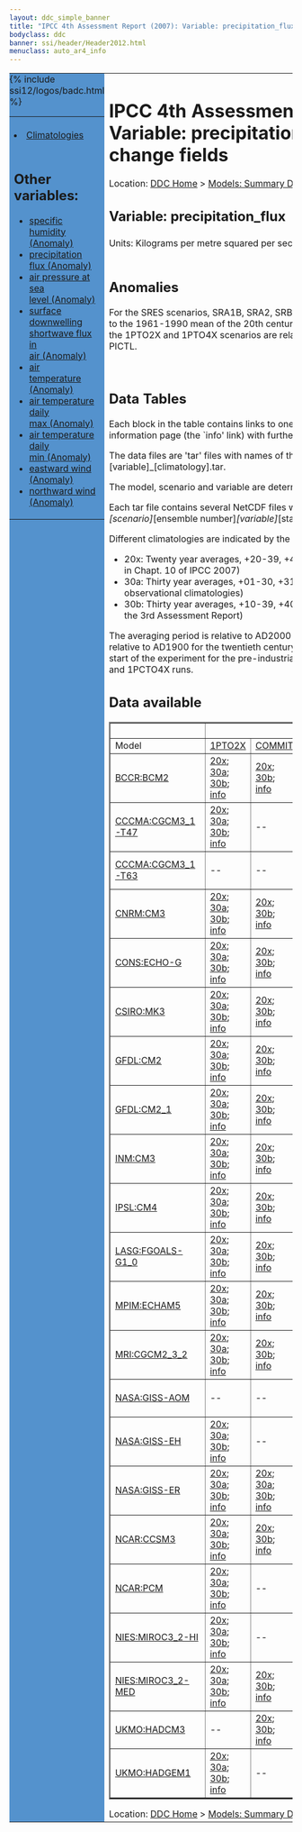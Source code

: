 ```yaml
---
layout: ddc_simple_banner
title: "IPCC 4th Assessment Report (2007): Variable: precipitation_flux (Anomaly), change fields"
bodyclass: ddc
banner: ssi/header/Header2012.html
menuclass: auto_ar4_info
---
```



<table width="100%" border="0" cellspacing="0" cellpadding="0" style="border-collapse: collapse;">
<tr style="margin:0;padding:0;border:0;">
<td style="margin:0;padding:0;border:0;height:1pt;width:150pt;background:#5492CD;" valign="top" >

<div id="lh-col2" class="auto_ar4_info">
<table class="menumain" bgcolor="#5492CD" cellspacing="0" width="100%" border="0">
<tr><td>

<br/>
<li><a href="var-precipitation_flux.html">Climatologies</a></li><br/>

<h2> Other variables:</h2>
<ul>
<li><a href="var-specific_humidity-change.html">specific<br/> humidity (Anomaly)</a></li>
<li><a href="var-precipitation_flux-change.html">precipitation<br/> flux (Anomaly)</a></li>
<li><a href="var-air_pressure_at_sea_level-change.html">air pressure at sea<br/> level (Anomaly)</a></li>
<li><a href="var-surface_downwelling_shortwave_flux_in_air-change.html">surface downwelling<br/> shortwave flux in<br/> air (Anomaly)</a></li>
<li><a href="var-air_temperature-change.html">air<br/> temperature (Anomaly)</a></li>
<li><a href="var-air_temperature_daily_max-change.html">air temperature daily<br/> max (Anomaly)</a></li>
<li><a href="var-air_temperature_daily_min-change.html">air temperature daily<br/> min (Anomaly)</a></li>
<li><a href="var-eastward_wind-change.html">eastward wind (Anomaly)</a></li>
<li><a href="var-northward_wind-change.html">northward wind (Anomaly)</a></li>
</ul>

</td></tr> 
{% include ssi12/logos/badc.html %}
</table>
</div>
</td>
<td><h1>IPCC 4th Assessment Report (2007): Variable: precipitation_flux (Anomaly), change fields</h1>

<!-- Breadcrumb1 -->
<div id="breadcrumb1" align="left">
Location: <a href="/index.html">DDC Home</a> > <a href="/sim/gcm_clim/">Models: Summary Data</a>
> <a href="/sim/gcm_clim/SRES_AR4/index.html">AR4 (2007): SRES scenarios</a>
</div>
<!-- End of Breadcrumb1 --><h2>Variable: precipitation_flux</h2>
Units: Kilograms per metre squared per second [kg m<sup>-2</sup> s<sup>-1</sup>]<br/>

<br/>

<h2>Anomalies</h2>

For the SRES scenarios, SRA1B, SRA2, SRB1, anomalies are calculated relative to
the 1961-1990 mean of the 20th century simulation, 20C3M. Anomalies for the
1PTO2X and 1PTO4X scenarios are relative to the pre-industrial control, PICTL.

<br/>
<h2> Data Tables</h2>

Each block in the table contains links to one or more data files and
to one information page (the `info' link) with further information.
<p/>

The data files are 'tar' files with names of the form
[model]_[scenario]_[variable]_[climatology].tar.
<p/>

The model, scenario and variable are determined by the position in
the table.
<p/>

Each tar file contains several NetCDF files with names of the form:
[model]_[scenario]_[ensemble number]_[variable]_[start-year]-[end-year].nc.
<p/>

Different climatologies are indicated by the links within each table entry.
<ul>
<li>20x: Twenty year averages, +20-39, +46-65, +80-99, +180-199 (as used in Chapt. 10 of IPCC 2007)</li>
<li>30a: Thirty year averages, +01-30, +31-60, +61-90 (as used in the observational climatologies)</li>
<li>30b: Thirty year averages, +10-39, +40-69, +70-99 (for compatibility with the 3rd Assessment Report)</li>
</ul>
The averaging period is relative to AD2000 for SRES scenarios A1B, A2 and B1,
relative to AD1900 for the twentieth century run (20C3M) and relative to the
start of the experiment for the pre-industrial control (PICTL) and the
1PCTO2X and 1PCTO4X runs.
<p/>

<h2>Data available</h2>

<table class="data-table"  border="2">
<tr><td></td>
<td colspan="6" align="center">Scenario</td>
</tr>
<tr><td>Model</td>
      <td><a href="scenario-1PTO2X-change.html">1PTO2X</a></td>
      <td><a href="scenario-COMMIT-change.html">COMMIT</a></td>
      <td><a href="scenario-SRA1B-change.html">SRA1B</a></td>
      <td><a href="scenario-SRB1-change.html">SRB1</a></td>
      <td><a href="scenario-1PTO4X-change.html">1PTO4X</a></td>
      <td><a href="scenario-SRA2-change.html">SRA2</a></td>
</tr>
<tr><td class="data-table-col1"><a href="model-BCCR-BCM2-change.html">BCCR:BCM2</a></td>
      <td class="data-table-item">
      <a href="/cgi-bin/downl/ar4_nc/pr-change/BCM2_1PTO2X_pr-change_oc20x.tar">20x</a>;
      <a href="/cgi-bin/downl/ar4_nc/pr-change/BCM2_1PTO2X_pr-change_oc30a.tar">30a</a>;
      <a href="/cgi-bin/downl/ar4_nc/pr-change/BCM2_1PTO2X_pr-change_oc30b.tar">30b</a>;
      <a href="/ar4/info/BCCR-BCM2_1PTO2X_pr.html">info</a></td>
      <td class="data-table-item">
      <a href="/cgi-bin/downl/ar4_nc/pr-change/BCM2_COMMIT_pr-change_c20x.tar">20x</a>;
      <a href="/cgi-bin/downl/ar4_nc/pr-change/BCM2_COMMIT_pr-change_c30b.tar">30b</a>;
      <a href="/ar4/info/BCCR-BCM2_COMMIT_pr.html">info</a></td>
      <td class="data-table-item">
      <a href="/cgi-bin/downl/ar4_nc/pr-change/BCM2_SRA1B_pr-change_c20x.tar">20x</a>;
      <a href="/cgi-bin/downl/ar4_nc/pr-change/BCM2_SRA1B_pr-change_c30b.tar">30b</a>;
      <a href="/ar4/info/BCCR-BCM2_SRA1B_pr.html">info</a></td>
      <td class="data-table-item">
      <a href="/cgi-bin/downl/ar4_nc/pr-change/BCM2_SRB1_pr-change_c20x.tar">20x</a>;
      <a href="/cgi-bin/downl/ar4_nc/pr-change/BCM2_SRB1_pr-change_c30b.tar">30b</a>;
      <a href="/ar4/info/BCCR-BCM2_SRB1_pr.html">info</a></td>
      <td class="data-table-empty">--</td>
      <td class="data-table-empty">--</td>
</tr>
<tr><td class="data-table-col1"><a href="model-CCCMA-CGCM3_1-T47-change.html">CCCMA:CGCM3_1-T47</a></td>
      <td class="data-table-item">
      <a href="/cgi-bin/downl/ar4_nc/pr-change/CGMR_1PTO2X_pr-change_oc20x.tar">20x</a>;
      <a href="/cgi-bin/downl/ar4_nc/pr-change/CGMR_1PTO2X_pr-change_oc30a.tar">30a</a>;
      <a href="/cgi-bin/downl/ar4_nc/pr-change/CGMR_1PTO2X_pr-change_oc30b.tar">30b</a>;
      <a href="/ar4/info/CCCMA-CGCM3_1-T47_1PTO2X_pr.html">info</a></td>
      <td class="data-table-empty">--</td>
      <td class="data-table-item">
      <a href="/cgi-bin/downl/ar4_nc/pr-change/CGMR_SRA1B_pr-change_c20x.tar">20x</a>;
      <a href="/cgi-bin/downl/ar4_nc/pr-change/CGMR_SRA1B_pr-change_c30b.tar">30b</a>;
      <a href="/ar4/info/CCCMA-CGCM3_1-T47_SRA1B_pr.html">info</a></td>
      <td class="data-table-empty">--</td>
      <td class="data-table-item">
      <a href="/cgi-bin/downl/ar4_nc/pr-change/CGMR_1PTO4X_pr-change_oc20x.tar">20x</a>;
      <a href="/cgi-bin/downl/ar4_nc/pr-change/CGMR_1PTO4X_pr-change_oc30a.tar">30a</a>;
      <a href="/cgi-bin/downl/ar4_nc/pr-change/CGMR_1PTO4X_pr-change_oc30b.tar">30b</a>;
      <a href="/ar4/info/CCCMA-CGCM3_1-T47_1PTO4X_pr.html">info</a></td>
      <td class="data-table-empty">--</td>
</tr>
<tr><td class="data-table-col1"><a href="model-CCCMA-CGCM3_1-T63-change.html">CCCMA:CGCM3_1-T63</a></td>
      <td class="data-table-empty">--</td>
      <td class="data-table-empty">--</td>
      <td class="data-table-item">
      <a href="/cgi-bin/downl/ar4_nc/pr-change/CGHR_SRA1B_pr-change_c20x.tar">20x</a>;
      <a href="/cgi-bin/downl/ar4_nc/pr-change/CGHR_SRA1B_pr-change_c30b.tar">30b</a>;
      <a href="/ar4/info/CCCMA-CGCM3_1-T63_SRA1B_pr.html">info</a></td>
      <td class="data-table-item">
      <a href="/cgi-bin/downl/ar4_nc/pr-change/CGHR_SRB1_pr-change_c20x.tar">20x</a>;
      <a href="/cgi-bin/downl/ar4_nc/pr-change/CGHR_SRB1_pr-change_c30b.tar">30b</a>;
      <a href="/ar4/info/CCCMA-CGCM3_1-T63_SRB1_pr.html">info</a></td>
      <td class="data-table-empty">--</td>
      <td class="data-table-empty">--</td>
</tr>
<tr><td class="data-table-col1"><a href="model-CNRM-CM3-change.html">CNRM:CM3</a></td>
      <td class="data-table-item">
      <a href="/cgi-bin/downl/ar4_nc/pr-change/CNCM3_1PTO2X_pr-change_oc20x.tar">20x</a>;
      <a href="/cgi-bin/downl/ar4_nc/pr-change/CNCM3_1PTO2X_pr-change_oc30a.tar">30a</a>;
      <a href="/cgi-bin/downl/ar4_nc/pr-change/CNCM3_1PTO2X_pr-change_oc30b.tar">30b</a>;
      <a href="/ar4/info/CNRM-CM3_1PTO2X_pr.html">info</a></td>
      <td class="data-table-item">
      <a href="/cgi-bin/downl/ar4_nc/pr-change/CNCM3_COMMIT_pr-change_c20x.tar">20x</a>;
      <a href="/cgi-bin/downl/ar4_nc/pr-change/CNCM3_COMMIT_pr-change_c30b.tar">30b</a>;
      <a href="/ar4/info/CNRM-CM3_COMMIT_pr.html">info</a></td>
      <td class="data-table-item">
      <a href="/cgi-bin/downl/ar4_nc/pr-change/CNCM3_SRA1B_pr-change_c20x.tar">20x</a>;
      <a href="/cgi-bin/downl/ar4_nc/pr-change/CNCM3_SRA1B_pr-change_c30b.tar">30b</a>;
      <a href="/ar4/info/CNRM-CM3_SRA1B_pr.html">info</a></td>
      <td class="data-table-empty">--</td>
      <td class="data-table-item">
      <a href="/cgi-bin/downl/ar4_nc/pr-change/CNCM3_1PTO4X_pr-change_oc20x.tar">20x</a>;
      <a href="/cgi-bin/downl/ar4_nc/pr-change/CNCM3_1PTO4X_pr-change_oc30a.tar">30a</a>;
      <a href="/cgi-bin/downl/ar4_nc/pr-change/CNCM3_1PTO4X_pr-change_oc30b.tar">30b</a>;
      <a href="/ar4/info/CNRM-CM3_1PTO4X_pr.html">info</a></td>
      <td class="data-table-item">
      <a href="/cgi-bin/downl/ar4_nc/pr-change/CNCM3_SRA2_pr-change_c20x.tar">20x</a>;
      <a href="/cgi-bin/downl/ar4_nc/pr-change/CNCM3_SRA2_pr-change_c30b.tar">30b</a>;
      <a href="/ar4/info/CNRM-CM3_SRA2_pr.html">info</a></td>
</tr>
<tr><td class="data-table-col1"><a href="model-CONS-ECHO-G-change.html">CONS:ECHO-G</a></td>
      <td class="data-table-item">
      <a href="/cgi-bin/downl/ar4_nc/pr-change/ECHOG_1PTO2X_pr-change_oc20x.tar">20x</a>;
      <a href="/cgi-bin/downl/ar4_nc/pr-change/ECHOG_1PTO2X_pr-change_oc30a.tar">30a</a>;
      <a href="/cgi-bin/downl/ar4_nc/pr-change/ECHOG_1PTO2X_pr-change_oc30b.tar">30b</a>;
      <a href="/ar4/info/CONS-ECHO-G_1PTO2X_pr.html">info</a></td>
      <td class="data-table-item">
      <a href="/cgi-bin/downl/ar4_nc/pr-change/ECHOG_COMMIT_pr-change_c20x.tar">20x</a>;
      <a href="/cgi-bin/downl/ar4_nc/pr-change/ECHOG_COMMIT_pr-change_c30b.tar">30b</a>;
      <a href="/ar4/info/CONS-ECHO-G_COMMIT_pr.html">info</a></td>
      <td class="data-table-item">
      <a href="/cgi-bin/downl/ar4_nc/pr-change/ECHOG_SRA1B_pr-change_c20x.tar">20x</a>;
      <a href="/cgi-bin/downl/ar4_nc/pr-change/ECHOG_SRA1B_pr-change_c30b.tar">30b</a>;
      <a href="/ar4/info/CONS-ECHO-G_SRA1B_pr.html">info</a></td>
      <td class="data-table-empty">--</td>
      <td class="data-table-item">
      <a href="/cgi-bin/downl/ar4_nc/pr-change/ECHOG_1PTO4X_pr-change_oc20x.tar">20x</a>;
      <a href="/cgi-bin/downl/ar4_nc/pr-change/ECHOG_1PTO4X_pr-change_oc30a.tar">30a</a>;
      <a href="/cgi-bin/downl/ar4_nc/pr-change/ECHOG_1PTO4X_pr-change_oc30b.tar">30b</a>;
      <a href="/ar4/info/CONS-ECHO-G_1PTO4X_pr.html">info</a></td>
      <td class="data-table-item">
      <a href="/cgi-bin/downl/ar4_nc/pr-change/ECHOG_SRA2_pr-change_c20x.tar">20x</a>;
      <a href="/cgi-bin/downl/ar4_nc/pr-change/ECHOG_SRA2_pr-change_c30b.tar">30b</a>;
      <a href="/ar4/info/CONS-ECHO-G_SRA2_pr.html">info</a></td>
</tr>
<tr><td class="data-table-col1"><a href="model-CSIRO-MK3-change.html">CSIRO:MK3</a></td>
      <td class="data-table-item">
      <a href="/cgi-bin/downl/ar4_nc/pr-change/CSMK3_1PTO2X_pr-change_oc20x.tar">20x</a>;
      <a href="/cgi-bin/downl/ar4_nc/pr-change/CSMK3_1PTO2X_pr-change_oc30a.tar">30a</a>;
      <a href="/cgi-bin/downl/ar4_nc/pr-change/CSMK3_1PTO2X_pr-change_oc30b.tar">30b</a>;
      <a href="/ar4/info/CSIRO-MK3_1PTO2X_pr.html">info</a></td>
      <td class="data-table-item">
      <a href="/cgi-bin/downl/ar4_nc/pr-change/CSMK3_COMMIT_pr-change_c20x.tar">20x</a>;
      <a href="/cgi-bin/downl/ar4_nc/pr-change/CSMK3_COMMIT_pr-change_c30b.tar">30b</a>;
      <a href="/ar4/info/CSIRO-MK3_COMMIT_pr.html">info</a></td>
      <td class="data-table-item">
      <a href="/cgi-bin/downl/ar4_nc/pr-change/CSMK3_SRA1B_pr-change_c20x.tar">20x</a>;
      <a href="/cgi-bin/downl/ar4_nc/pr-change/CSMK3_SRA1B_pr-change_c30b.tar">30b</a>;
      <a href="/ar4/info/CSIRO-MK3_SRA1B_pr.html">info</a></td>
      <td class="data-table-item">
      <a href="/cgi-bin/downl/ar4_nc/pr-change/CSMK3_SRB1_pr-change_c20x.tar">20x</a>;
      <a href="/cgi-bin/downl/ar4_nc/pr-change/CSMK3_SRB1_pr-change_c30b.tar">30b</a>;
      <a href="/ar4/info/CSIRO-MK3_SRB1_pr.html">info</a></td>
      <td class="data-table-empty">--</td>
      <td class="data-table-item">
      <a href="/cgi-bin/downl/ar4_nc/pr-change/CSMK3_SRA2_pr-change_c20x.tar">20x</a>;
      <a href="/cgi-bin/downl/ar4_nc/pr-change/CSMK3_SRA2_pr-change_c30b.tar">30b</a>;
      <a href="/ar4/info/CSIRO-MK3_SRA2_pr.html">info</a></td>
</tr>
<tr><td class="data-table-col1"><a href="model-GFDL-CM2-change.html">GFDL:CM2</a></td>
      <td class="data-table-item">
      <a href="/cgi-bin/downl/ar4_nc/pr-change/GFCM20_1PTO2X_pr-change_oc20x.tar">20x</a>;
      <a href="/cgi-bin/downl/ar4_nc/pr-change/GFCM20_1PTO2X_pr-change_oc30a.tar">30a</a>;
      <a href="/cgi-bin/downl/ar4_nc/pr-change/GFCM20_1PTO2X_pr-change_oc30b.tar">30b</a>;
      <a href="/ar4/info/GFDL-CM2_1PTO2X_pr.html">info</a></td>
      <td class="data-table-item">
      <a href="/cgi-bin/downl/ar4_nc/pr-change/GFCM20_COMMIT_pr-change_c20x.tar">20x</a>;
      <a href="/cgi-bin/downl/ar4_nc/pr-change/GFCM20_COMMIT_pr-change_c30b.tar">30b</a>;
      <a href="/ar4/info/GFDL-CM2_COMMIT_pr.html">info</a></td>
      <td class="data-table-item">
      <a href="/cgi-bin/downl/ar4_nc/pr-change/GFCM20_SRA1B_pr-change_c20x.tar">20x</a>;
      <a href="/cgi-bin/downl/ar4_nc/pr-change/GFCM20_SRA1B_pr-change_c30b.tar">30b</a>;
      <a href="/ar4/info/GFDL-CM2_SRA1B_pr.html">info</a></td>
      <td class="data-table-item">
      <a href="/cgi-bin/downl/ar4_nc/pr-change/GFCM20_SRB1_pr-change_c20x.tar">20x</a>;
      <a href="/cgi-bin/downl/ar4_nc/pr-change/GFCM20_SRB1_pr-change_c30b.tar">30b</a>;
      <a href="/ar4/info/GFDL-CM2_SRB1_pr.html">info</a></td>
      <td class="data-table-item">
      <a href="/cgi-bin/downl/ar4_nc/pr-change/GFCM20_1PTO4X_pr-change_oc20x.tar">20x</a>;
      <a href="/cgi-bin/downl/ar4_nc/pr-change/GFCM20_1PTO4X_pr-change_oc30a.tar">30a</a>;
      <a href="/cgi-bin/downl/ar4_nc/pr-change/GFCM20_1PTO4X_pr-change_oc30b.tar">30b</a>;
      <a href="/ar4/info/GFDL-CM2_1PTO4X_pr.html">info</a></td>
      <td class="data-table-item">
      <a href="/cgi-bin/downl/ar4_nc/pr-change/GFCM20_SRA2_pr-change_c20x.tar">20x</a>;
      <a href="/cgi-bin/downl/ar4_nc/pr-change/GFCM20_SRA2_pr-change_c30b.tar">30b</a>;
      <a href="/ar4/info/GFDL-CM2_SRA2_pr.html">info</a></td>
</tr>
<tr><td class="data-table-col1"><a href="model-GFDL-CM2_1-change.html">GFDL:CM2_1</a></td>
      <td class="data-table-item">
      <a href="/cgi-bin/downl/ar4_nc/pr-change/GFCM21_1PTO2X_pr-change_oc20x.tar">20x</a>;
      <a href="/cgi-bin/downl/ar4_nc/pr-change/GFCM21_1PTO2X_pr-change_oc30a.tar">30a</a>;
      <a href="/cgi-bin/downl/ar4_nc/pr-change/GFCM21_1PTO2X_pr-change_oc30b.tar">30b</a>;
      <a href="/ar4/info/GFDL-CM2_1_1PTO2X_pr.html">info</a></td>
      <td class="data-table-item">
      <a href="/cgi-bin/downl/ar4_nc/pr-change/GFCM21_COMMIT_pr-change_c20x.tar">20x</a>;
      <a href="/cgi-bin/downl/ar4_nc/pr-change/GFCM21_COMMIT_pr-change_c30b.tar">30b</a>;
      <a href="/ar4/info/GFDL-CM2_1_COMMIT_pr.html">info</a></td>
      <td class="data-table-item">
      <a href="/cgi-bin/downl/ar4_nc/pr-change/GFCM21_SRA1B_pr-change_c20x.tar">20x</a>;
      <a href="/cgi-bin/downl/ar4_nc/pr-change/GFCM21_SRA1B_pr-change_c30b.tar">30b</a>;
      <a href="/ar4/info/GFDL-CM2_1_SRA1B_pr.html">info</a></td>
      <td class="data-table-item">
      <a href="/cgi-bin/downl/ar4_nc/pr-change/GFCM21_SRB1_pr-change_c20x.tar">20x</a>;
      <a href="/cgi-bin/downl/ar4_nc/pr-change/GFCM21_SRB1_pr-change_c30b.tar">30b</a>;
      <a href="/ar4/info/GFDL-CM2_1_SRB1_pr.html">info</a></td>
      <td class="data-table-item">
      <a href="/cgi-bin/downl/ar4_nc/pr-change/GFCM21_1PTO4X_pr-change_oc20x.tar">20x</a>;
      <a href="/cgi-bin/downl/ar4_nc/pr-change/GFCM21_1PTO4X_pr-change_oc30a.tar">30a</a>;
      <a href="/cgi-bin/downl/ar4_nc/pr-change/GFCM21_1PTO4X_pr-change_oc30b.tar">30b</a>;
      <a href="/ar4/info/GFDL-CM2_1_1PTO4X_pr.html">info</a></td>
      <td class="data-table-item">
      <a href="/cgi-bin/downl/ar4_nc/pr-change/GFCM21_SRA2_pr-change_c20x.tar">20x</a>;
      <a href="/cgi-bin/downl/ar4_nc/pr-change/GFCM21_SRA2_pr-change_c30b.tar">30b</a>;
      <a href="/ar4/info/GFDL-CM2_1_SRA2_pr.html">info</a></td>
</tr>
<tr><td class="data-table-col1"><a href="model-INM-CM3-change.html">INM:CM3</a></td>
      <td class="data-table-item">
      <a href="/cgi-bin/downl/ar4_nc/pr-change/INCM3_1PTO2X_pr-change_oc20x.tar">20x</a>;
      <a href="/cgi-bin/downl/ar4_nc/pr-change/INCM3_1PTO2X_pr-change_oc30a.tar">30a</a>;
      <a href="/cgi-bin/downl/ar4_nc/pr-change/INCM3_1PTO2X_pr-change_oc30b.tar">30b</a>;
      <a href="/ar4/info/INM-CM3_1PTO2X_pr.html">info</a></td>
      <td class="data-table-item">
      <a href="/cgi-bin/downl/ar4_nc/pr-change/INCM3_COMMIT_pr-change_c20x.tar">20x</a>;
      <a href="/cgi-bin/downl/ar4_nc/pr-change/INCM3_COMMIT_pr-change_c30b.tar">30b</a>;
      <a href="/ar4/info/INM-CM3_COMMIT_pr.html">info</a></td>
      <td class="data-table-item">
      <a href="/cgi-bin/downl/ar4_nc/pr-change/INCM3_SRA1B_pr-change_c20x.tar">20x</a>;
      <a href="/cgi-bin/downl/ar4_nc/pr-change/INCM3_SRA1B_pr-change_c30b.tar">30b</a>;
      <a href="/ar4/info/INM-CM3_SRA1B_pr.html">info</a></td>
      <td class="data-table-item">
      <a href="/cgi-bin/downl/ar4_nc/pr-change/INCM3_SRB1_pr-change_c20x.tar">20x</a>;
      <a href="/cgi-bin/downl/ar4_nc/pr-change/INCM3_SRB1_pr-change_c30b.tar">30b</a>;
      <a href="/ar4/info/INM-CM3_SRB1_pr.html">info</a></td>
      <td class="data-table-item">
      <a href="/cgi-bin/downl/ar4_nc/pr-change/INCM3_1PTO4X_pr-change_oc20x.tar">20x</a>;
      <a href="/cgi-bin/downl/ar4_nc/pr-change/INCM3_1PTO4X_pr-change_oc30a.tar">30a</a>;
      <a href="/cgi-bin/downl/ar4_nc/pr-change/INCM3_1PTO4X_pr-change_oc30b.tar">30b</a>;
      <a href="/ar4/info/INM-CM3_1PTO4X_pr.html">info</a></td>
      <td class="data-table-item">
      <a href="/cgi-bin/downl/ar4_nc/pr-change/INCM3_SRA2_pr-change_c20x.tar">20x</a>;
      <a href="/cgi-bin/downl/ar4_nc/pr-change/INCM3_SRA2_pr-change_c30b.tar">30b</a>;
      <a href="/ar4/info/INM-CM3_SRA2_pr.html">info</a></td>
</tr>
<tr><td class="data-table-col1"><a href="model-IPSL-CM4-change.html">IPSL:CM4</a></td>
      <td class="data-table-item">
      <a href="/cgi-bin/downl/ar4_nc/pr-change/IPCM4_1PTO2X_pr-change_oc20x.tar">20x</a>;
      <a href="/cgi-bin/downl/ar4_nc/pr-change/IPCM4_1PTO2X_pr-change_oc30a.tar">30a</a>;
      <a href="/cgi-bin/downl/ar4_nc/pr-change/IPCM4_1PTO2X_pr-change_oc30b.tar">30b</a>;
      <a href="/ar4/info/IPSL-CM4_1PTO2X_pr.html">info</a></td>
      <td class="data-table-item">
      <a href="/cgi-bin/downl/ar4_nc/pr-change/IPCM4_COMMIT_pr-change_c20x.tar">20x</a>;
      <a href="/cgi-bin/downl/ar4_nc/pr-change/IPCM4_COMMIT_pr-change_c30b.tar">30b</a>;
      <a href="/ar4/info/IPSL-CM4_COMMIT_pr.html">info</a></td>
      <td class="data-table-item">
      <a href="/cgi-bin/downl/ar4_nc/pr-change/IPCM4_SRA1B_pr-change_c20x.tar">20x</a>;
      <a href="/cgi-bin/downl/ar4_nc/pr-change/IPCM4_SRA1B_pr-change_c30b.tar">30b</a>;
      <a href="/ar4/info/IPSL-CM4_SRA1B_pr.html">info</a></td>
      <td class="data-table-item">
      <a href="/cgi-bin/downl/ar4_nc/pr-change/IPCM4_SRB1_pr-change_c20x.tar">20x</a>;
      <a href="/cgi-bin/downl/ar4_nc/pr-change/IPCM4_SRB1_pr-change_c30b.tar">30b</a>;
      <a href="/ar4/info/IPSL-CM4_SRB1_pr.html">info</a></td>
      <td class="data-table-item">
      <a href="/cgi-bin/downl/ar4_nc/pr-change/IPCM4_1PTO4X_pr-change_oc20x.tar">20x</a>;
      <a href="/cgi-bin/downl/ar4_nc/pr-change/IPCM4_1PTO4X_pr-change_oc30a.tar">30a</a>;
      <a href="/cgi-bin/downl/ar4_nc/pr-change/IPCM4_1PTO4X_pr-change_oc30b.tar">30b</a>;
      <a href="/ar4/info/IPSL-CM4_1PTO4X_pr.html">info</a></td>
      <td class="data-table-item">
      <a href="/cgi-bin/downl/ar4_nc/pr-change/IPCM4_SRA2_pr-change_c20x.tar">20x</a>;
      <a href="/cgi-bin/downl/ar4_nc/pr-change/IPCM4_SRA2_pr-change_c30b.tar">30b</a>;
      <a href="/ar4/info/IPSL-CM4_SRA2_pr.html">info</a></td>
</tr>
<tr><td class="data-table-col1"><a href="model-LASG-FGOALS-G1_0-change.html">LASG:FGOALS-G1_0</a></td>
      <td class="data-table-item">
      <a href="/cgi-bin/downl/ar4_nc/pr-change/FGOALS_1PTO2X_pr-change_oc20x.tar">20x</a>;
      <a href="/cgi-bin/downl/ar4_nc/pr-change/FGOALS_1PTO2X_pr-change_oc30a.tar">30a</a>;
      <a href="/cgi-bin/downl/ar4_nc/pr-change/FGOALS_1PTO2X_pr-change_oc30b.tar">30b</a>;
      <a href="/ar4/info/LASG-FGOALS-G1_0_1PTO2X_pr.html">info</a></td>
      <td class="data-table-item">
      <a href="/cgi-bin/downl/ar4_nc/pr-change/FGOALS_COMMIT_pr-change_c20x.tar">20x</a>;
      <a href="/cgi-bin/downl/ar4_nc/pr-change/FGOALS_COMMIT_pr-change_c30b.tar">30b</a>;
      <a href="/ar4/info/LASG-FGOALS-G1_0_COMMIT_pr.html">info</a></td>
      <td class="data-table-item">
      <a href="/cgi-bin/downl/ar4_nc/pr-change/FGOALS_SRA1B_pr-change_c20x.tar">20x</a>;
      <a href="/cgi-bin/downl/ar4_nc/pr-change/FGOALS_SRA1B_pr-change_c30b.tar">30b</a>;
      <a href="/ar4/info/LASG-FGOALS-G1_0_SRA1B_pr.html">info</a></td>
      <td class="data-table-item">
      <a href="/cgi-bin/downl/ar4_nc/pr-change/FGOALS_SRB1_pr-change_c20x.tar">20x</a>;
      <a href="/cgi-bin/downl/ar4_nc/pr-change/FGOALS_SRB1_pr-change_c30b.tar">30b</a>;
      <a href="/ar4/info/LASG-FGOALS-G1_0_SRB1_pr.html">info</a></td>
      <td class="data-table-empty">--</td>
      <td class="data-table-empty">--</td>
</tr>
<tr><td class="data-table-col1"><a href="model-MPIM-ECHAM5-change.html">MPIM:ECHAM5</a></td>
      <td class="data-table-item">
      <a href="/cgi-bin/downl/ar4_nc/pr-change/MPEH5_1PTO2X_pr-change_oc20x.tar">20x</a>;
      <a href="/cgi-bin/downl/ar4_nc/pr-change/MPEH5_1PTO2X_pr-change_oc30a.tar">30a</a>;
      <a href="/cgi-bin/downl/ar4_nc/pr-change/MPEH5_1PTO2X_pr-change_oc30b.tar">30b</a>;
      <a href="/ar4/info/MPIM-ECHAM5_1PTO2X_pr.html">info</a></td>
      <td class="data-table-item">
      <a href="/cgi-bin/downl/ar4_nc/pr-change/MPEH5_COMMIT_pr-change_c20x.tar">20x</a>;
      <a href="/cgi-bin/downl/ar4_nc/pr-change/MPEH5_COMMIT_pr-change_c30b.tar">30b</a>;
      <a href="/ar4/info/MPIM-ECHAM5_COMMIT_pr.html">info</a></td>
      <td class="data-table-item">
      <a href="/cgi-bin/downl/ar4_nc/pr-change/MPEH5_SRA1B_pr-change_c20x.tar">20x</a>;
      <a href="/cgi-bin/downl/ar4_nc/pr-change/MPEH5_SRA1B_pr-change_c30b.tar">30b</a>;
      <a href="/ar4/info/MPIM-ECHAM5_SRA1B_pr.html">info</a></td>
      <td class="data-table-item">
      <a href="/cgi-bin/downl/ar4_nc/pr-change/MPEH5_SRB1_pr-change_c20x.tar">20x</a>;
      <a href="/cgi-bin/downl/ar4_nc/pr-change/MPEH5_SRB1_pr-change_c30b.tar">30b</a>;
      <a href="/ar4/info/MPIM-ECHAM5_SRB1_pr.html">info</a></td>
      <td class="data-table-item">
      <a href="/cgi-bin/downl/ar4_nc/pr-change/MPEH5_1PTO4X_pr-change_oc20x.tar">20x</a>;
      <a href="/cgi-bin/downl/ar4_nc/pr-change/MPEH5_1PTO4X_pr-change_oc30a.tar">30a</a>;
      <a href="/cgi-bin/downl/ar4_nc/pr-change/MPEH5_1PTO4X_pr-change_oc30b.tar">30b</a>;
      <a href="/ar4/info/MPIM-ECHAM5_1PTO4X_pr.html">info</a></td>
      <td class="data-table-item">
      <a href="/cgi-bin/downl/ar4_nc/pr-change/MPEH5_SRA2_pr-change_c20x.tar">20x</a>;
      <a href="/cgi-bin/downl/ar4_nc/pr-change/MPEH5_SRA2_pr-change_c30b.tar">30b</a>;
      <a href="/ar4/info/MPIM-ECHAM5_SRA2_pr.html">info</a></td>
</tr>
<tr><td class="data-table-col1"><a href="model-MRI-CGCM2_3_2-change.html">MRI:CGCM2_3_2</a></td>
      <td class="data-table-item">
      <a href="/cgi-bin/downl/ar4_nc/pr-change/MRCGCM_1PTO2X_pr-change_oc20x.tar">20x</a>;
      <a href="/cgi-bin/downl/ar4_nc/pr-change/MRCGCM_1PTO2X_pr-change_oc30a.tar">30a</a>;
      <a href="/cgi-bin/downl/ar4_nc/pr-change/MRCGCM_1PTO2X_pr-change_oc30b.tar">30b</a>;
      <a href="/ar4/info/MRI-CGCM2_3_2_1PTO2X_pr.html">info</a></td>
      <td class="data-table-item">
      <a href="/cgi-bin/downl/ar4_nc/pr-change/MRCGCM_COMMIT_pr-change_c20x.tar">20x</a>;
      <a href="/cgi-bin/downl/ar4_nc/pr-change/MRCGCM_COMMIT_pr-change_c30b.tar">30b</a>;
      <a href="/ar4/info/MRI-CGCM2_3_2_COMMIT_pr.html">info</a></td>
      <td class="data-table-item">
      <a href="/cgi-bin/downl/ar4_nc/pr-change/MRCGCM_SRA1B_pr-change_c20x.tar">20x</a>;
      <a href="/cgi-bin/downl/ar4_nc/pr-change/MRCGCM_SRA1B_pr-change_c30b.tar">30b</a>;
      <a href="/ar4/info/MRI-CGCM2_3_2_SRA1B_pr.html">info</a></td>
      <td class="data-table-item">
      <a href="/cgi-bin/downl/ar4_nc/pr-change/MRCGCM_SRB1_pr-change_c20x.tar">20x</a>;
      <a href="/cgi-bin/downl/ar4_nc/pr-change/MRCGCM_SRB1_pr-change_c30b.tar">30b</a>;
      <a href="/ar4/info/MRI-CGCM2_3_2_SRB1_pr.html">info</a></td>
      <td class="data-table-item">
      <a href="/cgi-bin/downl/ar4_nc/pr-change/MRCGCM_1PTO4X_pr-change_oc20x.tar">20x</a>;
      <a href="/cgi-bin/downl/ar4_nc/pr-change/MRCGCM_1PTO4X_pr-change_oc30a.tar">30a</a>;
      <a href="/cgi-bin/downl/ar4_nc/pr-change/MRCGCM_1PTO4X_pr-change_oc30b.tar">30b</a>;
      <a href="/ar4/info/MRI-CGCM2_3_2_1PTO4X_pr.html">info</a></td>
      <td class="data-table-item">
      <a href="/cgi-bin/downl/ar4_nc/pr-change/MRCGCM_SRA2_pr-change_c20x.tar">20x</a>;
      <a href="/cgi-bin/downl/ar4_nc/pr-change/MRCGCM_SRA2_pr-change_c30b.tar">30b</a>;
      <a href="/ar4/info/MRI-CGCM2_3_2_SRA2_pr.html">info</a></td>
</tr>
<tr><td class="data-table-col1"><a href="model-NASA-GISS-AOM-change.html">NASA:GISS-AOM</a></td>
      <td class="data-table-empty">--</td>
      <td class="data-table-empty">--</td>
      <td class="data-table-item">
      <a href="/cgi-bin/downl/ar4_nc/pr-change/GIAOM_SRA1B_pr-change_c20x.tar">20x</a>;
      <a href="/cgi-bin/downl/ar4_nc/pr-change/GIAOM_SRA1B_pr-change_c30b.tar">30b</a>;
      <a href="/ar4/info/NASA-GISS-AOM_SRA1B_pr.html">info</a></td>
      <td class="data-table-item">
      <a href="/cgi-bin/downl/ar4_nc/pr-change/GIAOM_SRB1_pr-change_c20x.tar">20x</a>;
      <a href="/cgi-bin/downl/ar4_nc/pr-change/GIAOM_SRB1_pr-change_c30b.tar">30b</a>;
      <a href="/ar4/info/NASA-GISS-AOM_SRB1_pr.html">info</a></td>
      <td class="data-table-empty">--</td>
      <td class="data-table-empty">--</td>
</tr>
<tr><td class="data-table-col1"><a href="model-NASA-GISS-EH-change.html">NASA:GISS-EH</a></td>
      <td class="data-table-item">
      <a href="/cgi-bin/downl/ar4_nc/pr-change/GIEH_1PTO2X_pr-change_oc20x.tar">20x</a>;
      <a href="/cgi-bin/downl/ar4_nc/pr-change/GIEH_1PTO2X_pr-change_oc30a.tar">30a</a>;
      <a href="/cgi-bin/downl/ar4_nc/pr-change/GIEH_1PTO2X_pr-change_oc30b.tar">30b</a>;
      <a href="/ar4/info/NASA-GISS-EH_1PTO2X_pr.html">info</a></td>
      <td class="data-table-empty">--</td>
      <td class="data-table-item">
      <a href="/cgi-bin/downl/ar4_nc/pr-change/GIEH_SRA1B_pr-change_c20x.tar">20x</a>;
      <a href="/cgi-bin/downl/ar4_nc/pr-change/GIEH_SRA1B_pr-change_c30b.tar">30b</a>;
      <a href="/ar4/info/NASA-GISS-EH_SRA1B_pr.html">info</a></td>
      <td class="data-table-empty">--</td>
      <td class="data-table-empty">--</td>
      <td class="data-table-empty">--</td>
</tr>
<tr><td class="data-table-col1"><a href="model-NASA-GISS-ER-change.html">NASA:GISS-ER</a></td>
      <td class="data-table-item">
      <a href="/cgi-bin/downl/ar4_nc/pr-change/GIER_1PTO2X_pr-change_oc20x.tar">20x</a>;
      <a href="/cgi-bin/downl/ar4_nc/pr-change/GIER_1PTO2X_pr-change_oc30a.tar">30a</a>;
      <a href="/cgi-bin/downl/ar4_nc/pr-change/GIER_1PTO2X_pr-change_oc30b.tar">30b</a>;
      <a href="/ar4/info/NASA-GISS-ER_1PTO2X_pr.html">info</a></td>
      <td class="data-table-item">
      <a href="/cgi-bin/downl/ar4_nc/pr-change/GIER_COMMIT_pr-change_c20x.tar">20x</a>;
      <a href="/cgi-bin/downl/ar4_nc/pr-change/GIER_COMMIT_pr-change_c30a.tar">30a</a>;
      <a href="/cgi-bin/downl/ar4_nc/pr-change/GIER_COMMIT_pr-change_c30b.tar">30b</a>;
      <a href="/ar4/info/NASA-GISS-ER_COMMIT_pr.html">info</a></td>
      <td class="data-table-empty">--</td>
      <td class="data-table-item">
      <a href="/cgi-bin/downl/ar4_nc/pr-change/GIER_SRB1_pr-change_c20x.tar">20x</a>;
      <a href="/cgi-bin/downl/ar4_nc/pr-change/GIER_SRB1_pr-change_c30b.tar">30b</a>;
      <a href="/ar4/info/NASA-GISS-ER_SRB1_pr.html">info</a></td>
      <td class="data-table-item">
      <a href="/cgi-bin/downl/ar4_nc/pr-change/GIER_1PTO4X_pr-change_oc20x.tar">20x</a>;
      <a href="/cgi-bin/downl/ar4_nc/pr-change/GIER_1PTO4X_pr-change_oc30a.tar">30a</a>;
      <a href="/cgi-bin/downl/ar4_nc/pr-change/GIER_1PTO4X_pr-change_oc30b.tar">30b</a>;
      <a href="/ar4/info/NASA-GISS-ER_1PTO4X_pr.html">info</a></td>
      <td class="data-table-item">
      <a href="/cgi-bin/downl/ar4_nc/pr-change/GIER_SRA2_pr-change_c20x.tar">20x</a>;
      <a href="/cgi-bin/downl/ar4_nc/pr-change/GIER_SRA2_pr-change_c30b.tar">30b</a>;
      <a href="/ar4/info/NASA-GISS-ER_SRA2_pr.html">info</a></td>
</tr>
<tr><td class="data-table-col1"><a href="model-NCAR-CCSM3-change.html">NCAR:CCSM3</a></td>
      <td class="data-table-item">
      <a href="/cgi-bin/downl/ar4_nc/pr-change/NCCCSM_1PTO2X_pr-change_oc20x.tar">20x</a>;
      <a href="/cgi-bin/downl/ar4_nc/pr-change/NCCCSM_1PTO2X_pr-change_oc30a.tar">30a</a>;
      <a href="/cgi-bin/downl/ar4_nc/pr-change/NCCCSM_1PTO2X_pr-change_oc30b.tar">30b</a>;
      <a href="/ar4/info/NCAR-CCSM3_1PTO2X_pr.html">info</a></td>
      <td class="data-table-item">
      <a href="/cgi-bin/downl/ar4_nc/pr-change/NCCCSM_COMMIT_pr-change_c20x.tar">20x</a>;
      <a href="/cgi-bin/downl/ar4_nc/pr-change/NCCCSM_COMMIT_pr-change_c30b.tar">30b</a>;
      <a href="/ar4/info/NCAR-CCSM3_COMMIT_pr.html">info</a></td>
      <td class="data-table-item">
      <a href="/cgi-bin/downl/ar4_nc/pr-change/NCCCSM_SRA1B_pr-change_c20x.tar">20x</a>;
      <a href="/cgi-bin/downl/ar4_nc/pr-change/NCCCSM_SRA1B_pr-change_c30b.tar">30b</a>;
      <a href="/ar4/info/NCAR-CCSM3_SRA1B_pr.html">info</a></td>
      <td class="data-table-item">
      <a href="/cgi-bin/downl/ar4_nc/pr-change/NCCCSM_SRB1_pr-change_c20x.tar">20x</a>;
      <a href="/cgi-bin/downl/ar4_nc/pr-change/NCCCSM_SRB1_pr-change_c30b.tar">30b</a>;
      <a href="/ar4/info/NCAR-CCSM3_SRB1_pr.html">info</a></td>
      <td class="data-table-item">
      <a href="/cgi-bin/downl/ar4_nc/pr-change/NCCCSM_1PTO4X_pr-change_oc20x.tar">20x</a>;
      <a href="/cgi-bin/downl/ar4_nc/pr-change/NCCCSM_1PTO4X_pr-change_oc30a.tar">30a</a>;
      <a href="/cgi-bin/downl/ar4_nc/pr-change/NCCCSM_1PTO4X_pr-change_oc30b.tar">30b</a>;
      <a href="/ar4/info/NCAR-CCSM3_1PTO4X_pr.html">info</a></td>
      <td class="data-table-item">
      <a href="/cgi-bin/downl/ar4_nc/pr-change/NCCCSM_SRA2_pr-change_c20x.tar">20x</a>;
      <a href="/cgi-bin/downl/ar4_nc/pr-change/NCCCSM_SRA2_pr-change_c30b.tar">30b</a>;
      <a href="/ar4/info/NCAR-CCSM3_SRA2_pr.html">info</a></td>
</tr>
<tr><td class="data-table-col1"><a href="model-NCAR-PCM-change.html">NCAR:PCM</a></td>
      <td class="data-table-item">
      <a href="/cgi-bin/downl/ar4_nc/pr-change/NCPCM_1PTO2X_pr-change_oc20x.tar">20x</a>;
      <a href="/cgi-bin/downl/ar4_nc/pr-change/NCPCM_1PTO2X_pr-change_oc30a.tar">30a</a>;
      <a href="/cgi-bin/downl/ar4_nc/pr-change/NCPCM_1PTO2X_pr-change_oc30b.tar">30b</a>;
      <a href="/ar4/info/NCAR-PCM_1PTO2X_pr.html">info</a></td>
      <td class="data-table-empty">--</td>
      <td class="data-table-item">
      <a href="/cgi-bin/downl/ar4_nc/pr-change/NCPCM_SRA1B_pr-change_c20x.tar">20x</a>;
      <a href="/cgi-bin/downl/ar4_nc/pr-change/NCPCM_SRA1B_pr-change_c30b.tar">30b</a>;
      <a href="/ar4/info/NCAR-PCM_SRA1B_pr.html">info</a></td>
      <td class="data-table-empty">--</td>
      <td class="data-table-empty">--</td>
      <td class="data-table-item">
      <a href="/cgi-bin/downl/ar4_nc/pr-change/NCPCM_SRA2_pr-change_c20x.tar">20x</a>;
      <a href="/cgi-bin/downl/ar4_nc/pr-change/NCPCM_SRA2_pr-change_c30b.tar">30b</a>;
      <a href="/ar4/info/NCAR-PCM_SRA2_pr.html">info</a></td>
</tr>
<tr><td class="data-table-col1"><a href="model-NIES-MIROC3_2-HI-change.html">NIES:MIROC3_2-HI</a></td>
      <td class="data-table-item">
      <a href="/cgi-bin/downl/ar4_nc/pr-change/MIHR_1PTO2X_pr-change_oc20x.tar">20x</a>;
      <a href="/cgi-bin/downl/ar4_nc/pr-change/MIHR_1PTO2X_pr-change_oc30a.tar">30a</a>;
      <a href="/cgi-bin/downl/ar4_nc/pr-change/MIHR_1PTO2X_pr-change_oc30b.tar">30b</a>;
      <a href="/ar4/info/NIES-MIROC3_2-HI_1PTO2X_pr.html">info</a></td>
      <td class="data-table-empty">--</td>
      <td class="data-table-item">
      <a href="/cgi-bin/downl/ar4_nc/pr-change/MIHR_SRA1B_pr-change_c20x.tar">20x</a>;
      <a href="/cgi-bin/downl/ar4_nc/pr-change/MIHR_SRA1B_pr-change_c30b.tar">30b</a>;
      <a href="/ar4/info/NIES-MIROC3_2-HI_SRA1B_pr.html">info</a></td>
      <td class="data-table-item">
      <a href="/cgi-bin/downl/ar4_nc/pr-change/MIHR_SRB1_pr-change_c20x.tar">20x</a>;
      <a href="/cgi-bin/downl/ar4_nc/pr-change/MIHR_SRB1_pr-change_c30b.tar">30b</a>;
      <a href="/ar4/info/NIES-MIROC3_2-HI_SRB1_pr.html">info</a></td>
      <td class="data-table-empty">--</td>
      <td class="data-table-empty">--</td>
</tr>
<tr><td class="data-table-col1"><a href="model-NIES-MIROC3_2-MED-change.html">NIES:MIROC3_2-MED</a></td>
      <td class="data-table-item">
      <a href="/cgi-bin/downl/ar4_nc/pr-change/MIMR_1PTO2X_pr-change_oc20x.tar">20x</a>;
      <a href="/cgi-bin/downl/ar4_nc/pr-change/MIMR_1PTO2X_pr-change_oc30a.tar">30a</a>;
      <a href="/cgi-bin/downl/ar4_nc/pr-change/MIMR_1PTO2X_pr-change_oc30b.tar">30b</a>;
      <a href="/ar4/info/NIES-MIROC3_2-MED_1PTO2X_pr.html">info</a></td>
      <td class="data-table-item">
      <a href="/cgi-bin/downl/ar4_nc/pr-change/MIMR_COMMIT_pr-change_c20x.tar">20x</a>;
      <a href="/cgi-bin/downl/ar4_nc/pr-change/MIMR_COMMIT_pr-change_c30b.tar">30b</a>;
      <a href="/ar4/info/NIES-MIROC3_2-MED_COMMIT_pr.html">info</a></td>
      <td class="data-table-item">
      <a href="/cgi-bin/downl/ar4_nc/pr-change/MIMR_SRA1B_pr-change_c20x.tar">20x</a>;
      <a href="/cgi-bin/downl/ar4_nc/pr-change/MIMR_SRA1B_pr-change_c30b.tar">30b</a>;
      <a href="/ar4/info/NIES-MIROC3_2-MED_SRA1B_pr.html">info</a></td>
      <td class="data-table-item">
      <a href="/cgi-bin/downl/ar4_nc/pr-change/MIMR_SRB1_pr-change_c20x.tar">20x</a>;
      <a href="/cgi-bin/downl/ar4_nc/pr-change/MIMR_SRB1_pr-change_c30b.tar">30b</a>;
      <a href="/ar4/info/NIES-MIROC3_2-MED_SRB1_pr.html">info</a></td>
      <td class="data-table-item">
      <a href="/cgi-bin/downl/ar4_nc/pr-change/MIMR_1PTO4X_pr-change_oc20x.tar">20x</a>;
      <a href="/cgi-bin/downl/ar4_nc/pr-change/MIMR_1PTO4X_pr-change_oc30a.tar">30a</a>;
      <a href="/cgi-bin/downl/ar4_nc/pr-change/MIMR_1PTO4X_pr-change_oc30b.tar">30b</a>;
      <a href="/ar4/info/NIES-MIROC3_2-MED_1PTO4X_pr.html">info</a></td>
      <td class="data-table-item">
      <a href="/cgi-bin/downl/ar4_nc/pr-change/MIMR_SRA2_pr-change_c20x.tar">20x</a>;
      <a href="/cgi-bin/downl/ar4_nc/pr-change/MIMR_SRA2_pr-change_c30b.tar">30b</a>;
      <a href="/ar4/info/NIES-MIROC3_2-MED_SRA2_pr.html">info</a></td>
</tr>
<tr><td class="data-table-col1"><a href="model-UKMO-HADCM3-change.html">UKMO:HADCM3</a></td>
      <td class="data-table-empty">--</td>
      <td class="data-table-item">
      <a href="/cgi-bin/downl/ar4_nc/pr-change/HADCM3_COMMIT_pr-change_c20x.tar">20x</a>;
      <a href="/cgi-bin/downl/ar4_nc/pr-change/HADCM3_COMMIT_pr-change_c30b.tar">30b</a>;
      <a href="/ar4/info/UKMO-HADCM3_COMMIT_pr.html">info</a></td>
      <td class="data-table-item">
      <a href="/cgi-bin/downl/ar4_nc/pr-change/HADCM3_SRA1B_pr-change_c20x.tar">20x</a>;
      <a href="/cgi-bin/downl/ar4_nc/pr-change/HADCM3_SRA1B_pr-change_c30b.tar">30b</a>;
      <a href="/ar4/info/UKMO-HADCM3_SRA1B_pr.html">info</a></td>
      <td class="data-table-item">
      <a href="/cgi-bin/downl/ar4_nc/pr-change/HADCM3_SRB1_pr-change_c20x.tar">20x</a>;
      <a href="/cgi-bin/downl/ar4_nc/pr-change/HADCM3_SRB1_pr-change_c30b.tar">30b</a>;
      <a href="/ar4/info/UKMO-HADCM3_SRB1_pr.html">info</a></td>
      <td class="data-table-empty">--</td>
      <td class="data-table-item">
      <a href="/cgi-bin/downl/ar4_nc/pr-change/HADCM3_SRA2_pr-change_c20x.tar">20x</a>;
      <a href="/cgi-bin/downl/ar4_nc/pr-change/HADCM3_SRA2_pr-change_c30b.tar">30b</a>;
      <a href="/ar4/info/UKMO-HADCM3_SRA2_pr.html">info</a></td>
</tr>
<tr><td class="data-table-col1"><a href="model-UKMO-HADGEM1-change.html">UKMO:HADGEM1</a></td>
      <td class="data-table-item">
      <a href="/cgi-bin/downl/ar4_nc/pr-change/HADGEM_1PTO2X_pr-change_oc20x.tar">20x</a>;
      <a href="/cgi-bin/downl/ar4_nc/pr-change/HADGEM_1PTO2X_pr-change_oc30a.tar">30a</a>;
      <a href="/cgi-bin/downl/ar4_nc/pr-change/HADGEM_1PTO2X_pr-change_oc30b.tar">30b</a>;
      <a href="/ar4/info/UKMO-HADGEM1_1PTO2X_pr.html">info</a></td>
      <td class="data-table-empty">--</td>
      <td class="data-table-item">
      <a href="/cgi-bin/downl/ar4_nc/pr-change/HADGEM_SRA1B_pr-change_c20x.tar">20x</a>;
      <a href="/cgi-bin/downl/ar4_nc/pr-change/HADGEM_SRA1B_pr-change_c30b.tar">30b</a>;
      <a href="/ar4/info/UKMO-HADGEM1_SRA1B_pr.html">info</a></td>
      <td class="data-table-empty">--</td>
      <td class="data-table-empty">--</td>
      <td class="data-table-item">
      <a href="/cgi-bin/downl/ar4_nc/pr-change/HADGEM_SRA2_pr-change_c20x.tar">20x</a>;
      <a href="/cgi-bin/downl/ar4_nc/pr-change/HADGEM_SRA2_pr-change_c30b.tar">30b</a>;
      <a href="/ar4/info/UKMO-HADGEM1_SRA2_pr.html">info</a></td>
</tr>
</table>
</div>
<!-- Breadcrumb2 -->
<div id="breadcrumb2" align="left">
Location: <a href="/index.html">DDC Home</a> > <a href="/sim/gcm_clim/">Models: Summary Data</a>
> <a href="/sim/gcm_clim/SRES_AR4/index.html">AR4 (2007): SRES scenarios</a>
</div>
<!-- End of Breadcrumb2 --></td></tr></table>
